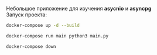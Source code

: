 Небольшое приложение для изучения **asycnio** и **asyncpg**  
Запуск проекта:  
``` bash 
docker-compose up -d --build 
```

``` bash 
docker-compose run main python3 main.py 
```

``` bash 
docker-compose down
```